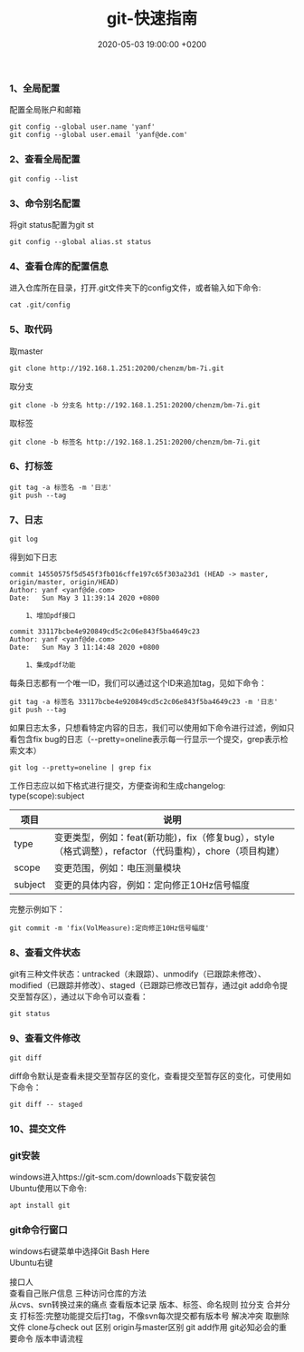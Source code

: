 ﻿---
layout: post
title:  "git-快速指南"
date:   2020-05-03 19:00:00 +0200
categories: git
---
### 1、全局配置
配置全局账户和邮箱
```
git config --global user.name 'yanf'
git config --global user.email 'yanf@de.com'
```
### 2、查看全局配置
```
git config --list
```
### 3、命令别名配置
将git status配置为git st
```
git config --global alias.st status
```
### 4、查看仓库的配置信息
进入仓库所在目录，打开.git文件夹下的config文件，或者输入如下命令:
```
cat .git/config
```

### 5、取代码
取master
```
git clone http://192.168.1.251:20200/chenzm/bm-7i.git
```
取分支   
```
git clone -b 分支名 http://192.168.1.251:20200/chenzm/bm-7i.git
```
取标签
```
git clone -b 标签名 http://192.168.1.251:20200/chenzm/bm-7i.git
```
### 6、打标签
```
git tag -a 标签名 -m '日志'
git push --tag
```

### 7、日志
```
git log
```
得到如下日志
```
commit 14550575f5d545f3fb016cffe197c65f303a23d1 (HEAD -> master, origin/master, origin/HEAD)
Author: yanf <yanf@de.com>
Date:   Sun May 3 11:39:14 2020 +0800

    1、增加pdf接口

commit 33117bcbe4e920849cd5c2c06e843f5ba4649c23
Author: yanf <yanf@de.com>
Date:   Sun May 3 11:14:48 2020 +0800

    1、集成pdf功能
```

每条日志都有一个唯一ID，我们可以通过这个ID来追加tag，见如下命令：   
```
git tag -a 标签名 33117bcbe4e920849cd5c2c06e843f5ba4649c23 -m '日志'
git push --tag
```
如果日志太多，只想看特定内容的日志，我们可以使用如下命令进行过滤，例如只看包含fix bug的日志（--pretty=oneline表示每一行显示一个提交，grep表示检索文本）
```
git log --pretty=oneline | grep fix
```
工作日志应以如下格式进行提交，方便查询和生成changelog:   
type(scope):subject  
     
项目|说明
-|-
type|变更类型，例如：feat(新功能)，fix（修复bug），style（格式调整），refactor（代码重构），chore（项目构建）
scope|变更范围，例如：电压测量模块
subject|变更的具体内容，例如：定向修正10Hz信号幅度
完整示例如下：
```
git commit -m 'fix(VolMeasure):定向修正10Hz信号幅度'
```

### 8、查看文件状态
git有三种文件状态：untracked（未跟踪）、unmodify（已跟踪未修改）、modified（已跟踪并修改）、staged（已跟踪已修改已暂存，通过git add命令提交至暂存区），通过以下命令可以查看：
```
git status
```
### 9、查看文件修改
```
git diff
```
diff命令默认是查看未提交至暂存区的变化，查看提交至暂存区的变化，可使用如下命令：
```
git diff -- staged
```

### 10、提交文件


### git安装
windows进入https://git-scm.com/downloads下载安装包   
Ubuntu使用以下命令:
```
apt install git
```

### git命令行窗口
windows右键菜单中选择Git Bash Here   
Ubuntu右键

接口人   
查看自己账户信息
三种访问仓库的方法   
从cvs、svn转换过来的痛点
查看版本记录
版本、标签、命名规则
拉分支
合并分支
打标签:完整功能提交后打tag，不像svn每次提交都有版本号
解决冲突
取删除文件
clone与check out 区别
origin与master区别
git add作用
git必知必会的重要命令
版本申请流程
